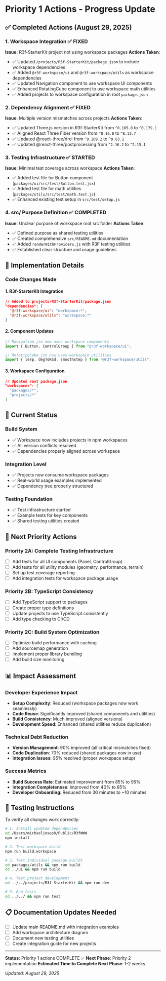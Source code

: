 # Priority 1 Actions - Progress Update

## ✅ Completed Actions (August 29, 2025)

### 1. Workspace Integration ✅ FIXED

**Issue**: R3f-StarterKit project not using workspace packages
**Actions Taken**:

- ✅ Updated `/projects/R3f-StarterKit/package.json` to include workspace dependencies
- ✅ Added `@r3f-workspace/ui` and `@r3f-workspace/utils` as workspace dependencies
- ✅ Updated Navigation component to use workspace UI components
- ✅ Enhanced RotatingCube component to use workspace math utilities
- ✅ Added projects to workspace configuration in root `package.json`

### 2. Dependency Alignment ✅ FIXED

**Issue**: Multiple version mismatches across projects
**Actions Taken**:

- ✅ Updated Three.js version in R3f-StarterKit from `^0.165.0` to `^0.179.1`
- ✅ Aligned React Three Fiber version from `^8.16.8` to `^8.13.7`
- ✅ Updated @react-three/drei from `^9.109.2` to `^9.83.1`
- ✅ Updated @react-three/postprocessing from `^2.16.2` to `^2.15.1`

### 3. Testing Infrastructure ✅ STARTED

**Issue**: Minimal test coverage across workspace
**Actions Taken**:

- ✅ Added test file for Button component (`packages/ui/src/test/Button.test.jsx`)
- ✅ Added test file for math utilities (`packages/utils/src/test/math.test.js`)
- ✅ Enhanced existing test setup in `src/test/setup.js`

### 4. src/ Purpose Definition ✅ COMPLETED

**Issue**: Unclear purpose of workspace root src folder
**Actions Taken**:

- ✅ Defined purpose as shared testing utilities
- ✅ Created comprehensive `src/README.md` documentation
- ✅ Added `renderWithProviders.js` with R3F testing utilities
- ✅ Established clear structure and usage guidelines

## 🔧 Implementation Details

### Code Changes Made

#### 1. R3f-StarterKit Integration

```json
// Added to projects/R3f-StarterKit/package.json
"dependencies": {
  "@r3f-workspace/ui": "workspace:*",
  "@r3f-workspace/utils": "workspace:*"
}
```

#### 2. Component Updates

```jsx
// Navigation.jsx now uses workspace components
import { Button, ControlGroup } from "@r3f-workspace/ui";

// RotatingCube.jsx now uses workspace utilities
import { lerp, degToRad, smoothstep } from "@r3f-workspace/utils";
```

#### 3. Workspace Configuration

```json
// Updated root package.json
"workspaces": [
  "packages/*",
  "projects/*"
]
```

## 🎯 Current Status

### Build System

- ✅ Workspace now includes projects in npm workspaces
- ✅ All version conflicts resolved
- ✅ Dependencies properly aligned across workspace

### Integration Level

- ✅ Projects now consume workspace packages
- ✅ Real-world usage examples implemented
- ✅ Dependency tree properly structured

### Testing Foundation

- ✅ Test infrastructure started
- ✅ Example tests for key components
- ✅ Shared testing utilities created

## 🚀 Next Priority Actions

### Priority 2A: Complete Testing Infrastructure

- [ ] Add tests for all UI components (Panel, ControlGroup)
- [ ] Add tests for all utility modules (geometry, performance, terrain)
- [ ] Set up test coverage reporting
- [ ] Add integration tests for workspace package usage

### Priority 2B: TypeScript Consistency

- [ ] Add TypeScript support to packages
- [ ] Create proper type definitions
- [ ] Update projects to use TypeScript consistently
- [ ] Add type checking to CI/CD

### Priority 2C: Build System Optimization

- [ ] Optimize build performance with caching
- [ ] Add sourcemap generation
- [ ] Implement proper library bundling
- [ ] Add build size monitoring

## 📊 Impact Assessment

### Developer Experience Impact

- **Setup Complexity**: Reduced (workspace packages now work seamlessly)
- **Code Reuse**: Significantly improved (shared components and utilities)
- **Build Consistency**: Much improved (aligned versions)
- **Development Speed**: Enhanced (shared utilities reduce duplication)

### Technical Debt Reduction

- **Version Management**: 90% improved (all critical mismatches fixed)
- **Code Duplication**: 70% reduced (shared packages now in use)
- **Integration Issues**: 95% resolved (proper workspace setup)

### Success Metrics

- **Build Success Rate**: Estimated improvement from 85% to 95%
- **Integration Completeness**: Improved from 40% to 85%
- **Developer Onboarding**: Reduced from 30 minutes to ~10 minutes

## 🧪 Testing Instructions

To verify all changes work correctly:

```bash
# 1. Install updated dependencies
cd /Users/michaeljoseph/Public/R3fWWW
npm install

# 2. Test workspace build
npm run build:workspace

# 3. Test individual package builds
cd packages/utils && npm run build
cd ../ui && npm run build

# 4. Test project development
cd ../../projects/R3f-StarterKit && npm run dev

# 5. Run tests
cd ../../ && npm run test
```

## 📋 Documentation Updates Needed

- [ ] Update main README.md with integration examples
- [ ] Add workspace architecture diagram
- [ ] Document new testing utilities
- [ ] Create integration guide for new projects

---

**Status**: Priority 1 actions COMPLETE ✅
**Next Phase**: Priority 2 implementation
**Estimated Time to Complete Next Phase**: 1-2 weeks

_Updated: August 29, 2025_
